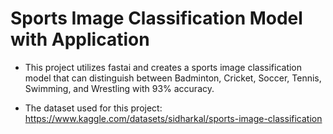 # Sports Image Classification Model with Application

- This project utilizes fastai and creates a sports image classification model that can distinguish between Badminton, Cricket, Soccer, Tennis, Swimming, and Wrestling with 93% accuracy.

- The dataset used for this project: https://www.kaggle.com/datasets/sidharkal/sports-image-classification

